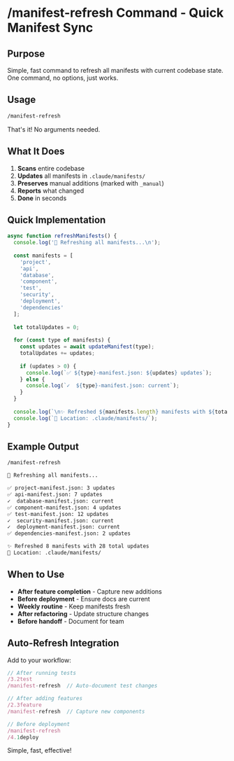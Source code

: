 # /manifest-refresh Command - Quick Manifest Sync

## Purpose
Simple, fast command to refresh all manifests with current codebase state. One command, no options, just works.

## Usage
```bash
/manifest-refresh
```

That's it! No arguments needed.

## What It Does

1. **Scans** entire codebase
2. **Updates** all manifests in `.claude/manifests/`
3. **Preserves** manual additions (marked with `_manual`)
4. **Reports** what changed
5. **Done** in seconds

## Quick Implementation

```javascript
async function refreshManifests() {
  console.log('🔄 Refreshing all manifests...\n');
  
  const manifests = [
    'project',
    'api', 
    'database',
    'component',
    'test',
    'security',
    'deployment',
    'dependencies'
  ];
  
  let totalUpdates = 0;
  
  for (const type of manifests) {
    const updates = await updateManifest(type);
    totalUpdates += updates;
    
    if (updates > 0) {
      console.log(`✅ ${type}-manifest.json: ${updates} updates`);
    } else {
      console.log(`✓  ${type}-manifest.json: current`);
    }
  }
  
  console.log(`\n✨ Refreshed ${manifests.length} manifests with ${totalUpdates} total updates`);
  console.log(`📁 Location: .claude/manifests/`);
}
```

## Example Output

```bash
/manifest-refresh

🔄 Refreshing all manifests...

✅ project-manifest.json: 3 updates
✅ api-manifest.json: 7 updates
✓  database-manifest.json: current
✅ component-manifest.json: 4 updates
✅ test-manifest.json: 12 updates
✓  security-manifest.json: current
✓  deployment-manifest.json: current
✅ dependencies-manifest.json: 2 updates

✨ Refreshed 8 manifests with 28 total updates
📁 Location: .claude/manifests/
```

## When to Use

- **After feature completion** - Capture new additions
- **Before deployment** - Ensure docs are current
- **Weekly routine** - Keep manifests fresh
- **After refactoring** - Update structure changes
- **Before handoff** - Document for team

## Auto-Refresh Integration

Add to your workflow:

```javascript
// After running tests
/3.2test
/manifest-refresh  // Auto-document test changes

// After adding features
/2.3feature
/manifest-refresh  // Capture new components

// Before deployment
/manifest-refresh
/4.1deploy
```

Simple, fast, effective!